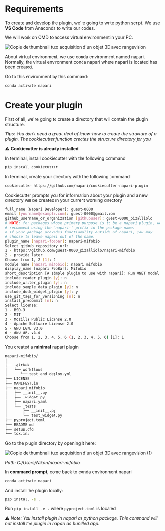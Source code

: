 # Requirements

To create and develop the plugin, we're going to write python script. We use **VS Code** from Anaconda to write our codes.

We will work on CMD to access virtual environment in your PC.

![Copie de thumbnail tuto acquisition d'un objet 3D avec rangevision](https://github.com/hereariim/IPPN_napari/assets/93375163/0432691b-cc89-4a57-81f9-543d1058fc53)

 About virtual environment, we use conda environment named napari. Normally, the virtual environment conda napari where napari is located has been created. 

Go to this environment by this command:

```bash
conda activate napari
```

# Create your plugin

First of all, we're going to create a directory that will contain the plugin structure. 

*Tips: You don't need a great deal of know-how to create the structure of a plugin. The cookiecutter function creates the structure directory for you*

⚠️ **Cookiecutter is already installed**

In terminal, install cookiecutter with the following command

```bash
pip install cookiecutter
```

In terminal, create your directory with the following command

```bash
cookiecutter https://github.com/napari/cookiecutter-napari-plugin
```

Cookiecutter prompts you for information about your plugin and a new directory will be created in your current working directory

```bash
full_name [Napari Developer]: guest-0000
email [yourname@example.com]: guest-0000@gmail.com
github_username_or_organization [githubuser]: guest-0000_pizalliolo
# NOTE: for packages whose primary purpose is to be a napari plugin, we
# recommend using the 'napari-' prefix in the package name.
# If your package provides functionality outside of napari, you may
# choose to leave napari out of the name.
plugin_name [napari-foobar]: napari-mifobio
Select github_repository_url:
1 - https://github.com/guest-0000_pizalliolo/napari-mifobio
2 - provide later
Choose from 1, 2 [1]: 1
module_name [napari_mifobio]: napari_mifobio
display_name [napari FooBar]: Mifobio
short_description [A simple plugin to use with napari]: Run UNET model
include_reader_plugin [y]: n
include_writer_plugin [y]: n
include_sample_data_plugin [y]: n
include_dock_widget_plugin [y]: y
use_git_tags_for_versioning [n]: n
install_precommit [n]: n
Select license:
1 - BSD-3
2 - MIT
3 - Mozilla Public License 2.0
4 - Apache Software License 2.0
5 - GNU LGPL v3.0
6 - GNU GPL v3.0
Choose from 1, 2, 3, 4, 5, 6 (1, 2, 3, 4, 5, 6) [1]: 1
```

You created a **minimal** napari plugin

```bash
napari-mifobio/
│
├── .github
│   └── workflows
│      └── test_and_deploy.yml
├── LICENSE
├── MANIFEST.in
├── napari_mifobio
│   ├── __init__.py
│   ├── _widget.py
│   ├── napari.yaml
│   └── _tests
│       ├── __init__.py
│       └── test_widget.py
├── pyproject.toml
├── README.md
├── setup.cfg
└── tox.ini
```

Go to the plugin directory by opening it here:

![Copie de thumbnail tuto acquisition d'un objet 3D avec rangevision (1)](https://github.com/hereariim/IPPN_napari/assets/93375163/080b560f-6f7d-4543-8d6c-c34ea88e6738)

*Path: C:/Users/Nikon/napari-mifobio*

In **command prompt**, come back to conda environment napari

```bash
conda activate napari
```

And install the plugin locally:

```bash
pip install -e .
```

Run `pip install -e .` where `pyproject.toml` is located

⚠️ *Note: You install plugin in napari as python package. This command will not install the plugin in napari as bundled app.*
